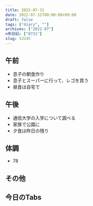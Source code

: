 ```yaml
---
title: 2022-07-31
date: 2022-07-31T00:00:00+09:00
draft: false
tags: ["diary", ""]
archives: ["2022-07"]
n年日記: ["0731"]
slug: 53245
---
```

## 午前
- 息子の朝食作り
- 息子とスーパーに行って、レゴを買う
- 昼食は自宅で
## 午後
- 通信大学の入学について調べる
- 家族で公園に
- 夕食は昨日の残り
## 体調
- 78
## その他
## 今日のTabs